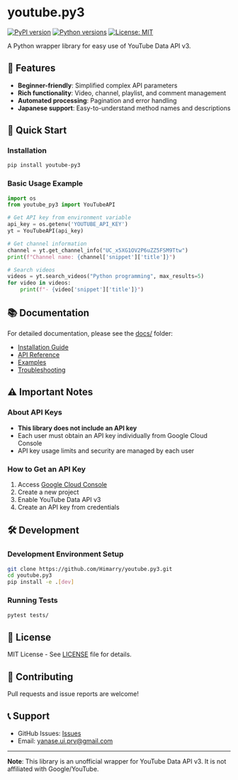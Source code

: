# youtube.py3

[![PyPI version](https://badge.fury.io/py/youtube-py3.svg)](https://badge.fury.io/py/youtube-py3)
[![Python versions](https://img.shields.io/pypi/pyversions/youtube-py3.svg)](https://pypi.org/project/youtube-py3/)
[![License: MIT](https://img.shields.io/badge/License-MIT-yellow.svg)](https://opensource.org/licenses/MIT)

A Python wrapper library for easy use of YouTube Data API v3.

## 🎯 Features

- **Beginner-friendly**: Simplified complex API parameters
- **Rich functionality**: Video, channel, playlist, and comment management
- **Automated processing**: Pagination and error handling
- **Japanese support**: Easy-to-understand method names and descriptions

## 🚀 Quick Start

### Installation

```bash
pip install youtube-py3
```

### Basic Usage Example

```python
import os
from youtube_py3 import YouTubeAPI

# Get API key from environment variable
api_key = os.getenv('YOUTUBE_API_KEY')
yt = YouTubeAPI(api_key)

# Get channel information
channel = yt.get_channel_info("UC_x5XG1OV2P6uZZ5FSM9Ttw")
print(f"Channel name: {channel['snippet']['title']}")

# Search videos
videos = yt.search_videos("Python programming", max_results=5)
for video in videos:
    print(f"- {video['snippet']['title']}")
```

## 📚 Documentation

For detailed documentation, please see the [docs/](docs/) folder:

- [Installation Guide](docs/installation.md)
- [API Reference](docs/api_reference.md)
- [Examples](docs/examples/)
- [Troubleshooting](docs/troubleshooting.md)

## ⚠️ Important Notes

### About API Keys
- **This library does not include an API key**
- Each user must obtain an API key individually from Google Cloud Console
- API key usage limits and security are managed by each user

### How to Get an API Key
1. Access [Google Cloud Console](https://console.cloud.google.com/)
2. Create a new project
3. Enable YouTube Data API v3
4. Create an API key from credentials

## 🛠️ Development

### Development Environment Setup

```bash
git clone https://github.com/Himarry/youtube.py3.git
cd youtube.py3
pip install -e .[dev]
```

### Running Tests

```bash
pytest tests/
```

## 📄 License

MIT License - See [LICENSE](LICENSE) file for details.

## 🤝 Contributing

Pull requests and issue reports are welcome!

## 📞 Support

- GitHub Issues: [Issues](https://github.com/Himarry/youtube.py3/issues)
- Email: yanase.ui.prv@gmail.com

---

**Note**: This library is an unofficial wrapper for YouTube Data API v3. It is not affiliated with Google/YouTube.